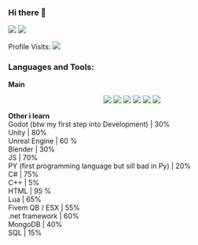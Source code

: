 ### Hi there 👋

 

![](https://github-readme-stats.vercel.app/api?username=skyalumny&show_icons=true&include_all_commits=true&theme=dark)
![](https://github-readme-stats.vercel.app/api/top-langs/?username=skyalumny&layout=default&theme=dark)

Profile Visits:
![](https://profile-counter.glitch.me/skyalumny/count.svg)

### Languages and Tools:

**Main**
<p align='center'>
  <img src="https://img.shields.io/badge/c++%20-%2300599C.svg?&style=for-the-badge&logo=c%2B%2B&ogoColor=white"/>
  <img src="https://img.shields.io/badge/csharp%20-896cd0.svg?&style=for-the-badge&logo=c%2B%2B&ogoColor=white"/>
  <img src="https://img.shields.io/badge/python%20-%2314354C.svg?&style=for-the-badge&logo=python&logoColor=white"/> 
  <img src="https://img.shields.io/badge/node.js%20-%2343853D.svg?&style=for-the-badge&logo=node.js&logoColor=white"/>
  <img src="https://img.shields.io/badge/javascript%20-%23323330.svg?&style=for-the-badge&logo=javascript&logoColor=%23F7DF1E"/> 
  <img src="https://img.shields.io/badge/html%20-%23E34F26.svg?&style=for-the-badge&logo=html5&logoColor=white"/>
 
 **Other i learn**
 <br>
 Godot (btw my first step into Development) | 30%
  <br>
 Unity | 80%
  <br>
 Unreal Engine | 60 %
  <br>
 Blender | 30%
  <br>
 JS | 70%
  <br>
 PY (first programming language but sill bad in Py) | 20%
  <br>
 C# | 75%
  <br>
 C++ | 5%
  <br>
 HTML | 95 %
  <br>
 Lua | 65%
  <br>
 Fivem QB / ESX | 55%
  <br>
 .net framework | 60%
  <br>
 MongoDB | 40%
  <br>
 SQL | 15%

  
</p>
